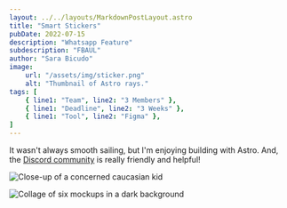 ```yaml
---
layout: ../../layouts/MarkdownPostLayout.astro
title: "Smart Stickers"
pubDate: 2022-07-15
description: "Whatsapp Feature"
subdescription: "FBAUL"
author: "Sara Bicudo"
image:
    url: "/assets/img/sticker.png"
    alt: "Thumbnail of Astro rays."
tags: [
    { line1: "Team", line2: "3 Members" },
    { line1: "Deadline", line2: "3 Weeks" },
    { line1: "Tool", line2: "Figma" },
]
---
```

It wasn't always smooth sailing, but I'm enjoying building with Astro. And, the [Discord community](https://astro.build/chat) is really friendly and helpful!

![Close-up of a concerned caucasian kid](/assets/img/vision1.png)

![Collage of six mockups in a dark background](/assets/img/vision2.png)
